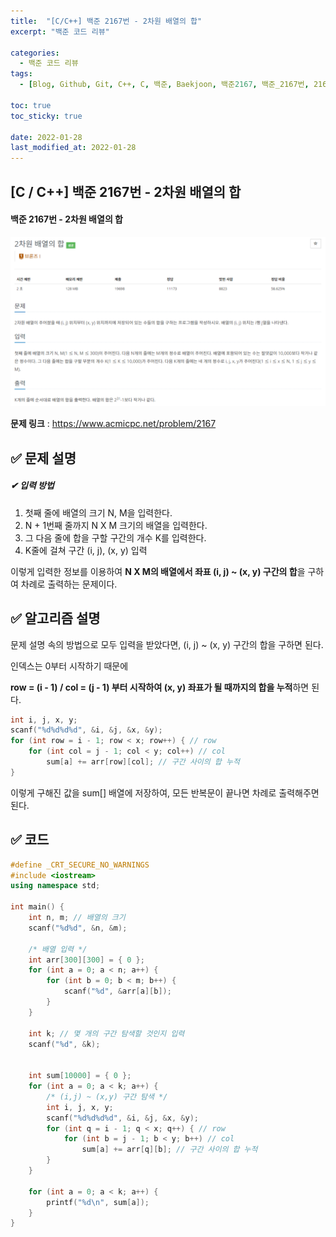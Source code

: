 ```yaml
---
title:  "[C/C++] 백준 2167번 - 2차원 배열의 합"
excerpt: "백준 코드 리뷰"

categories:
  - 백준 코드 리뷰
tags:
  - [Blog, Github, Git, C++, C, 백준, Baekjoon, 백준2167, 백준_2167번, 2167번, c++_2167, 2167_c++]

toc: true
toc_sticky: true

date: 2022-01-28
last_modified_at: 2022-01-28
---
```


## [C / C++] 백준 2167번 - 2차원 배열의 합

#### 백준 2167번 - 2차원 배열의 합

![2167](https://github.com/2hyunjinn/2hyunjinn.github.io/blob/master/images/2022-01-28-2167-posting/2167.png?raw=true)



**문제 링크** : <https://www.acmicpc.net/problem/2167>



## ✅ 문제 설명

##### ✔ 입력 방법

1. 첫째 줄에 배열의 크기 N, M을 입력한다.
2. N + 1번째 줄까지  N X M 크기의 배열을 입력한다.
3. 그 다음 줄에 합을 구할 구간의 개수 K를 입력한다.
4. K줄에 걸쳐 구간 (i, j), (x, y) 입력

이렇게 입력한 정보를 이용하여 **N X M의 배열에서 좌표 (i, j) ~ (x, y) 구간의 합**을 구하여 차례로 출력하는 문제이다.



## ✅ 알고리즘 설명

문제 설명 속의 방법으로 모두 입력을 받았다면, (i, j) ~ (x, y) 구간의 합을 구하면 된다.

인덱스는 0부터 시작하기 때문에 

**row = (i - 1) / col = (j - 1) 부터 시작하여 (x, y) 좌표가 될 때까지의 합을 누적**하면 된다.

```c++
int i, j, x, y; 
scanf("%d%d%d%d", &i, &j, &x, &y);
for (int row = i - 1; row < x; row++) { // row
	for (int col = j - 1; col < y; col++) // col
		sum[a] += arr[row][col]; // 구간 사이의 합 누적
}		
```

이렇게 구해진 값을 sum[] 배열에 저장하여, 모든 반복문이 끝나면 차례로 출력해주면 된다.





## ✅ 코드

```c++
#define _CRT_SECURE_NO_WARNINGS
#include <iostream>
using namespace std;

int main() {
	int n, m; // 배열의 크기
	scanf("%d%d", &n, &m);

	/* 배열 입력 */
	int arr[300][300] = { 0 };
	for (int a = 0; a < n; a++) {
		for (int b = 0; b < m; b++) {
			scanf("%d", &arr[a][b]);
		}
	}

	int k; // 몇 개의 구간 탐색할 것인지 입력
	scanf("%d", &k);
	
	
	int sum[10000] = { 0 };
	for (int a = 0; a < k; a++) {
		/* (i,j) ~ (x,y) 구간 탐색 */
		int i, j, x, y; 
		scanf("%d%d%d%d", &i, &j, &x, &y);
		for (int q = i - 1; q < x; q++) { // row
			for (int b = j - 1; b < y; b++) // col
				sum[a] += arr[q][b]; // 구간 사이의 합 누적
		}
	}

	for (int a = 0; a < k; a++) {
		printf("%d\n", sum[a]);
	}
}
```
